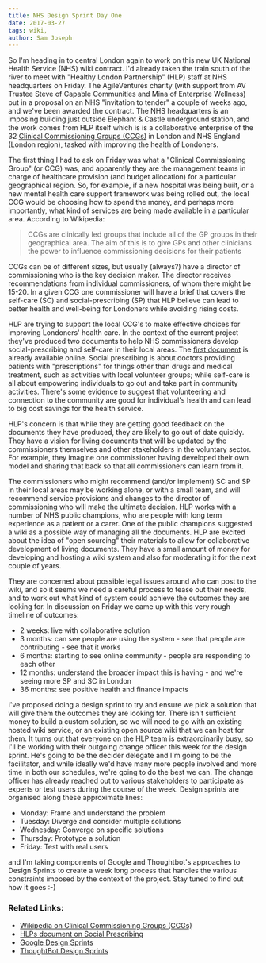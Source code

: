 ```yaml
---
title: NHS Design Sprint Day One
date: 2017-03-27
tags: wiki, 
author: Sam Joseph
---
```


So I'm heading in to central London again to work on this new UK National Health Service (NHS) wiki contract.  I'd already taken the train south of the river to meet with "Healthy London Partnership" (HLP) staff at NHS headquarters on Friday.  The AgileVentures charity (with support from AV Trustee Steve of Capable Communities and Mina of Enterprise Wellness) put in a proposal on an NHS "invitation to tender" a couple of weeks ago, and we've been awarded the contract.  The NHS headquarters is an imposing building just outside Elephant & Castle underground station, and the work comes from HLP itself which is is a collaborative enterprise of the 32 [Clinical Commissioning Groups (CCGs)](https://en.wikipedia.org/wiki/Clinical_commissioning_group) in London and NHS England (London region), tasked with improving the health of Londoners.

The first thing I had to ask on Friday was what a "Clinical Commissioning Group" (or CCG) was, and apparently they are the management teams in charge of healthcare provision (and budget allocation) for a particular geographical region.  So, for example, if a new hospital was being built, or a new mental health care support framework was being rolled out, the local CCG would be choosing how to spend the money, and perhaps more importantly, what kind of services are being made available in a particular area. According to Wikipedia:

> CCGs are clinically led groups that include all of the GP groups in their geographical area. The aim of this is to give GPs and other clinicians the power to influence commissioning decisions for their patients

CCGs can be of different sizes, but usually (always?) have a director of commissioning who is the key decision maker.  The director receives recommendations from individual commissioners, of whom there might be 15-20.  In a given CCG one commissioner will have a brief that covers the self-care (SC) and social-prescribing (SP) that HLP believe can lead to better health and well-being for Londoners while avoiding rising costs.

HLP are trying to support the local CCG's to make effective choices for improving Londoners' health care.  In the context of the current project they've produced two documents to help NHS commissioners develop social-prescribing and self-care in their local areas.  The [first document](https://www.healthylondon.org/latest/publications/steps-towards-implementing-self-care) is already available online.  Social prescribing is about doctors providing patients with "prescriptions" for things other than drugs and medical treatment, such as activities with local volunteer groups; while self-care is all about empowering individuals to go out and take part in community activities.  There's some evidence to suggest that volunteering and connection to the community are good for individual's health and can lead to big cost savings for the health service.

HLP's concern is that while they are getting good feedback on the documents they have produced, they are likely to go out of date quickly.  They have a vision for living documents that will be updated by the commissioners themselves and other stakeholders in the voluntary sector.  For example, they imagine one commissioner having developed their own model and sharing that back so that all commissioners can learn from it.

The commissioners who might recommend (and/or implement) SC and SP in their local areas may be working alone, or with a small team, and will recommend service provisions and changes to the director of commissioning who will make the ultimate decision.  HLP works with a number of NHS public champions, who are people with long term experience as a patient or a carer.  One of the public champions suggested a wiki as a possible way of managing all the documents.  HLP are excited about the idea of "open sourcing" their materials to allow for collaborative development of living documents.   They have a small amount of money for developing and hosting a wiki system and also for moderating it for the next couple of years.

They are concerned about possible legal issues around who can post to the wiki, and so it seems we need a careful process to tease out their needs, and to work out what kind of system could achieve the outcomes they are looking for.  In discussion on Friday we came up with this very rough timeline of outcomes:

* 2 weeks: live with collaborative solution
* 3 months: can see people are using the system - see that people are contributing - see that it works
* 6 months: starting to see online community - people are responding to each other
* 12 months: understand the broader impact this is having - and we're seeing more SP and SC in London 
* 36 months: see positive health and finance impacts

I've proposed doing a design sprint to try and ensure we pick a solution that will give them the outcomes they are looking for.  There isn't sufficient money to build a custom solution, so we will need to go with an existing hosted wiki service, or an existing open source wiki that we can host for them.  It turns out that everyone on the HLP team is extraordinarily busy, so I'll be working with their outgoing change officer this week for the design sprint.  He's going to be the decider delegate and I'm going to be the facilitator, and while ideally we'd have many more people involved and more time in both our schedules, we're going to do the best we can.  The change officer has already reached out to various stakeholders to participate as experts or test users during the course of the week.  Design sprints are organised along these approximate lines:

* Monday: Frame and understand the problem
* Tuesday: Diverge and consider multiple solutions
* Wednesday: Converge on specific solutions
* Thursday: Prototype a solution
* Friday: Test with real users

and I'm taking components of Google and Thoughtbot's approaches to Design Sprints to create a week long process that handles the various constraints imposed by the context of the project.  Stay tuned to find out how it goes :-)

### Related Links:

* [Wikipedia on Clinical Commissioning Groups (CCGs)](https://en.wikipedia.org/wiki/Clinical_commissioning_group)
* [HLPs document on Social Prescribing](https://www.healthylondon.org/latest/publications/steps-towards-implementing-self-care)
* [Google Design Sprints](http://www.gv.com/sprint/)
* [ThoughtBot Design Sprints](https://thoughtbot.com/product-design-sprint/guide)
